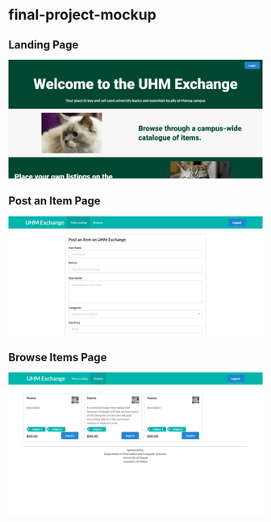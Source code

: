 # final-project-mockup

## Landing Page

![](docs/images/Landing.png)

## Post an Item Page

![](docs/images/Post-Item.png)

## Browse Items Page

![](docs/images/Browse.png)
